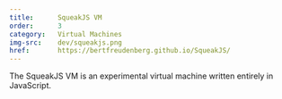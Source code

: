 ```yaml
---
title:      SqueakJS VM
order:      3
category:   Virtual Machines
img-src:    dev/squeakjs.png
href:       https://bertfreudenberg.github.io/SqueakJS/
---
```

The SqueakJS VM is an experimental virtual machine written entirely in JavaScript.